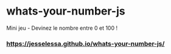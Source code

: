 # whats-your-number-js
Mini jeu - Devinez le nombre entre 0 et 100 ! 

### https://jesselessa.github.io/whats-your-number-js/
